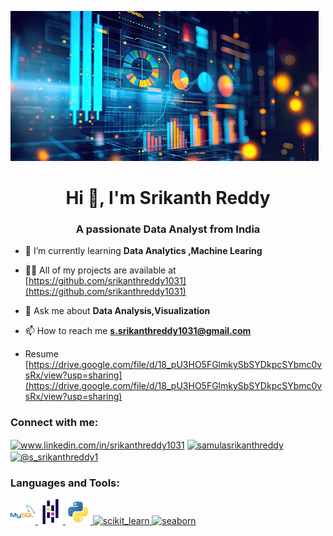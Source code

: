 ![logo](https://github.com/srikanthreddy1031/srikanthreddy1031/blob/main/backgroung.jpg)
<h1 align="center">Hi 👋, I'm Srikanth Reddy</h1>
<h3 align="center">A passionate Data Analyst from India</h3>

- 🌱 I’m currently learning **Data Analytics ,Machine Learing**

- 👨‍💻 All of my projects are available at [https://github.com/srikanthreddy1031](https://github.com/srikanthreddy1031)

- 💬 Ask me about **Data Analysis,Visualization**

- 📫 How to reach me **s.srikanthreddy1031@gmail.com**

- Resume [https://drive.google.com/file/d/18_pU3HO5FGlmkySbSYDkpcSYbmc0vsRx/view?usp=sharing](https://drive.google.com/file/d/18_pU3HO5FGlmkySbSYDkpcSYbmc0vsRx/view?usp=sharing)

<h3 align="left">Connect with me:</h3>
<p align="left">
<a href="https://linkedin.com/in/srikanthreddy1031" target="blank"><img align="center" src="https://raw.githubusercontent.com/rahuldkjain/github-profile-readme-generator/master/src/images/icons/Social/linked-in-alt.svg" alt="www.linkedin.com/in/srikanthreddy1031" height="30" width="40" /></a>
<a href="https://kaggle.com/samulasrikanthreddy" target="blank"><img align="center" src="https://raw.githubusercontent.com/rahuldkjain/github-profile-readme-generator/master/src/images/icons/Social/kaggle.svg" alt="samulasrikanthreddy" height="30" width="40" /></a>
<a href="https://www.hackerrank.com/s_srikanthreddy1" target="blank"><img align="center" src="https://raw.githubusercontent.com/rahuldkjain/github-profile-readme-generator/master/src/images/icons/Social/hackerrank.svg" alt="@s_srikanthreddy1" height="30" width="40" /></a>
</p>

<h3 align="left">Languages and Tools:</h3>
<p align="left"> <a href="https://www.mysql.com/" target="_blank" rel="noreferrer"> <img src="https://raw.githubusercontent.com/devicons/devicon/master/icons/mysql/mysql-original-wordmark.svg" alt="mysql" width="40" height="40"/> </a> <a href="https://pandas.pydata.org/" target="_blank" rel="noreferrer"> <img src="https://raw.githubusercontent.com/devicons/devicon/2ae2a900d2f041da66e950e4d48052658d850630/icons/pandas/pandas-original.svg" alt="pandas" width="40" height="40"/> </a> <a href="https://www.python.org" target="_blank" rel="noreferrer"> <img src="https://raw.githubusercontent.com/devicons/devicon/master/icons/python/python-original.svg" alt="python" width="40" height="40"/> </a> <a href="https://scikit-learn.org/" target="_blank" rel="noreferrer"> <img src="https://upload.wikimedia.org/wikipedia/commons/0/05/Scikit_learn_logo_small.svg" alt="scikit_learn" width="40" height="40"/> </a> <a href="https://seaborn.pydata.org/" target="_blank" rel="noreferrer"> <img src="https://seaborn.pydata.org/_images/logo-mark-lightbg.svg" alt="seaborn" width="40" height="40"/> </a> </p>

